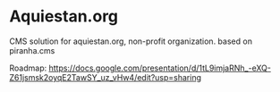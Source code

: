 # Aquiestan.org
CMS solution for aquiestan.org, non-profit organization. based on piranha.cms

Roadmap:
https://docs.google.com/presentation/d/1tL9imjaRNh_-eXQ-Z61jsmsk2oyqE2TawSY_uz_vHw4/edit?usp=sharing
